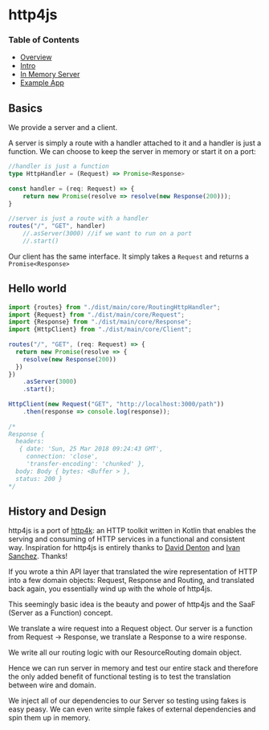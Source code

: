 # http4js

### Table of Contents

- [Overview](/http4js)
- [Intro](/http4js/Intro)
- [In Memory Server](/http4js/In-memory)
- [Example App](https://github.com/TomShacham/http4js-eg)

## Basics

We provide a server and a client.

A server is simply a route with a handler attached to it and a handler is just a function.
We can choose to keep the server in memory or start it on a port:

```typescript
//handler is just a function
type HttpHandler = (Request) => Promise<Response> 
 
const handler = (req: Request) => {
    return new Promise(resolve => resolve(new Response(200)));
}
 
//server is just a route with a handler
routes("/", "GET", handler)
    //.asServer(3000) //if we want to run on a port
    //.start()
```

Our client has the same interface. It simply takes a `Request` and returns a `Promise<Response>`

## Hello world

```typescript
import {routes} from "./dist/main/core/RoutingHttpHandler";
import {Request} from "./dist/main/core/Request";
import {Response} from "./dist/main/core/Response";
import {HttpClient} from "./dist/main/core/Client";
 
routes("/", "GET", (req: Request) => {
  return new Promise(resolve => {
    resolve(new Response(200))
  })
})
    .asServer(3000)
    .start();
 
HttpClient(new Request("GET", "http://localhost:3000/path"))
    .then(response => console.log(response));
     
/*
Response {
  headers: 
   { date: 'Sun, 25 Mar 2018 09:24:43 GMT',
     connection: 'close',
     'transfer-encoding': 'chunked' },
  body: Body { bytes: <Buffer > },
  status: 200 }
*/

```

## History and Design

http4js is a port of [http4k](https://github.com/http4k/http4k): an HTTP toolkit written in Kotlin that enables the serving and consuming of HTTP services in a functional and consistent way. Inspiration for http4js is entirely thanks to [David Denton](https://github.com/daviddenton) and [Ivan Sanchez](https://github.com/s4nchez). Thanks! 

If you wrote a thin API layer that translated the wire representation of HTTP into a few domain objects: Request, Response and Routing, and translated back again, you essentially wind up with the whole of http4js.

This seemingly basic idea is the beauty and power of http4js and the SaaF (Server as a Function) concept.

We translate a wire request into a Request object. Our server is a function from Request -> Response, we translate a Response to a wire response. 

We write all our routing logic with our ResourceRouting domain object. 

Hence we can run server in memory and test our entire stack and therefore the only added benefit of functional testing is to test the translation between wire and domain.
 
We inject all of our dependencies to our Server so testing using fakes is easy peasy. We can even write simple fakes of external dependencies and spin them up in memory. 
